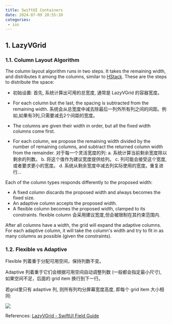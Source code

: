 ```yaml
---
title: SwiftUI Containers
date: 2024-07-09 20:55:10
categories:
 - ios
---
```




## 1.  LazyVGrid

### 1.1. Column Layout Algorithm 

The column layout algorithm runs in two steps. It takes the remaining width, and distributes it among the columns, similar to [HStack](https://www.swiftuifieldguide.com/layout/hstack/). These are the steps to distribute the space:

- 初始设置: 首先, 系统计算出可用的总宽度, 通常是 LazyVGrid 的容器宽度。

- For each column but the last, the spacing is subtracted from the remaining width. 系统会从总宽度中减去除最后一列外所有列之间的间距。例如,如果有3列,只需要减去2个间距的宽度。
- The columns are given their width in order, but all the fixed width columns come first.
- For each column, we propose the remaining width divided by the number of remaining columns, and subtract the returned column width from the remainder. 对于每一个灵活宽度的列: a. 系统计算当前剩余宽度除以剩余的列数。 b. 将这个值作为建议宽度提供给列。 c. 列可能会接受这个宽度,或者要求更小的宽度。 d. 系统从剩余宽度中减去列实际使用的宽度。重复进行...

Each of the column types responds differently to the proposed width:

- A fixed column discards the proposed width and always becomes the fixed size.
- An adaptive column accepts the proposed width. 
- A flexible column becomes the proposed width, clamped to its constraints.  flexible column 会采用建议宽度,但会被限制在其约束范围内. 

After all columns have a width, the grid will expand the adaptive columns. For each adaptive column, it will take the column's width and try to fit in as many columns as possible (given the constraints).

### 1.2. Flexible vs Adaptive

Flexible 列着重于分配可用空间，保持列数不变。

Adaptive 列着重于它们会根据可用空间自动调整列数 (一般都会指定最小尺寸), 如果空间不足，后面的 grid item 换行到下一行。

若grid里只有 adaptive 列, 则所有列均分屏幕宽度高度, 即每个 grid item 大小相同:

![](https://pub-2a6758f3b2d64ef5bb71ba1601101d35.r2.dev/blogs/2024/07/288b4b8a2dfbe9aa1b7c380afdfd937a.jpg)

References: [LazyVGrid - SwiftUI Field Guide](https://www.swiftuifieldguide.com/layout/lazyvgrid/)


